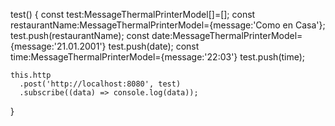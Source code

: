   test() {
    const test:MessageThermalPrinterModel[]=[];
    const restaurantName:MessageThermalPrinterModel={message:'Como en Casa'};
    test.push(restaurantName);
    const date:MessageThermalPrinterModel={message:'21.01.2001'}
    test.push(date);
    const time:MessageThermalPrinterModel={message:'22:03'}
    test.push(time);
    
    this.http
      .post('http://localhost:8080', test)
      .subscribe((data) => console.log(data));
  }
